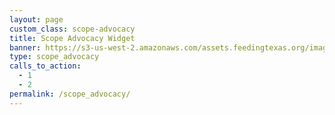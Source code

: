 ```yaml
---
layout: page
custom_class: scope-advocacy
title: Scope Advocacy Widget
banner: https://s3-us-west-2.amazonaws.com/assets.feedingtexas.org/images/banners/banner-01.jpg
type: scope_advocacy
calls_to_action:
  - 1
  - 2
permalink: /scope_advocacy/
---
```

